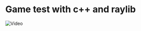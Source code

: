 # Game test with c++ and raylib

![Video](https://github.com/user-attachments/assets/8f30908c-482d-4fda-8cc6-9a802fc94dbd)
